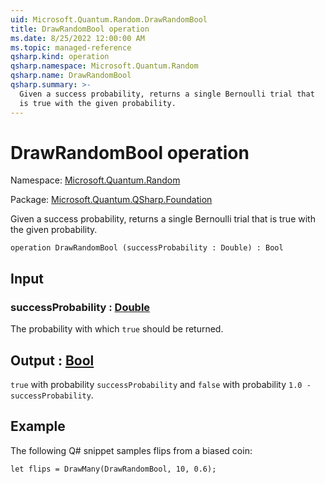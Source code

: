 ```yaml
---
uid: Microsoft.Quantum.Random.DrawRandomBool
title: DrawRandomBool operation
ms.date: 8/25/2022 12:00:00 AM
ms.topic: managed-reference
qsharp.kind: operation
qsharp.namespace: Microsoft.Quantum.Random
qsharp.name: DrawRandomBool
qsharp.summary: >-
  Given a success probability, returns a single Bernoulli trial that
  is true with the given probability.
---
```


# DrawRandomBool operation

Namespace: [Microsoft.Quantum.Random](xref:Microsoft.Quantum.Random)

Package: [Microsoft.Quantum.QSharp.Foundation](https://nuget.org/packages/Microsoft.Quantum.QSharp.Foundation)


Given a success probability, returns a single Bernoulli trial thatis true with the given probability.

```qsharp
operation DrawRandomBool (successProbability : Double) : Bool
```


## Input

### successProbability : [Double](xref:microsoft.quantum.qsharp.valueliterals#double-literals)

The probability with which `true` should be returned.



## Output : [Bool](xref:microsoft.quantum.qsharp.valueliterals#bool-literals)

`true` with probability `successProbability` and `false` withprobability `1.0 - successProbability`.

## Example

The following Q# snippet samples flips from a biased coin:```qsharplet flips = DrawMany(DrawRandomBool, 10, 0.6);```